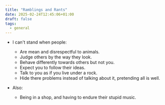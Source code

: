 ```yaml
---
title: "Ramblings and Rants"
date: 2025-02-24T12:45:06+01:00
draft: false
tags: 
  - general
---
```


- I can't stand when people:
  - Are mean and disrespectful to animals.
  - Judge others by the way they look.
  - Behave differently towards others but not you.
  - Expect you to follow their ideas.
  - Talk to you as if you live under a rock.
  - Hide there problems instead of talking about it, pretending all is well.

- Also:
  - Being in a shop, and having to endure their stupid music.
